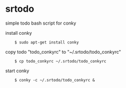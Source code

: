 # srtodo
simple todo bash script for conky

install conky
 
        $ sudo apt-get install conky

copy todo "todo_conkyrc" to "~/.srtodo/todo_conkyrc"
        
        $ cp todo_conkyrc ~/.srtodo/todo_conkyrc

start conky
        
        $ conky -c ~/.srtodo/todo_conkyrc &

